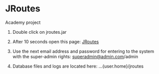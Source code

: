 # JRoutes
Academy project

1. Double click on jroutes.jar<p>
2. After 10 seconds open this page: <a href="http://localhost:8080/jroutes">JRoutes</a><p>
3. Use the next email address and password for entering to the system with the super-admin rights: superadmin@admin.com/admin<p>
4. Database files and logs are located here: ...{user.home}/jroutes
